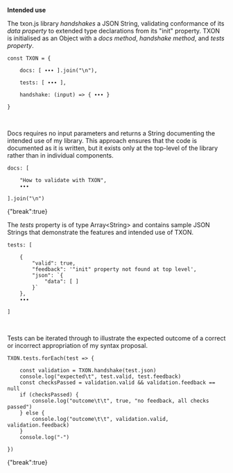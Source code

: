 **Intended use**

The txon.js library *handshakes* a JSON String, validating conformance of its *data property* to extended type declarations from its "init" property. TXON is initialised as an Object with a *docs method*, *handshake method*, and *tests property*.

```
const TXON = {

    docs: [ ∙∙∙ ].join("\n"),

    tests: [ ∙∙∙ ],

    handshake: (input) => { ∙∙∙ }

}
```

<br>

Docs requires no input parameters and returns a String documenting the intended use of my library. This approach ensures that the code is documented as it is written, but it exists only at the top-level of the library rather than in individual components.

```
docs: [

    "How to validate with TXON",
    ∙∙∙

].join("\n")
```

{"break":true}

The *tests* property is of type Array\<String> and contains sample JSON Strings that demonstrate the features and intended use of TXON.

```
tests: [
    
    {
        "valid": true,
        "feedback": '"init" property not found at top level',
        "json": `{
            "data": [ ]
        }`
    },
    ∙∙∙

]
```

<br>

Tests can be iterated through to illustrate the expected outcome of a correct or incorrect appropriation of my syntax proposal.

```
TXON.tests.forEach(test => {
    
    const validation = TXON.handshake(test.json)
    console.log("expected\t", test.valid, test.feedback)
    const checksPassed = validation.valid && validation.feedback == null
    if (checksPassed) {
        console.log("outcome\t\t", true, "no feedback, all checks passed")
    } else {
        console.log("outcome\t\t", validation.valid, validation.feedback)
    }
    console.log("-")

})
```

{"break":true}